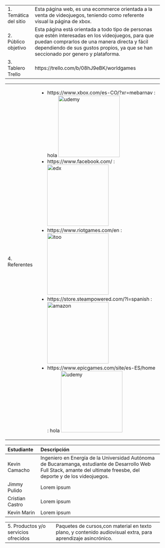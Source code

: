 <table>
    <tr>
        <td>1. Temática del sitio </td>
        <td>Esta página web, es una ecommerce orientada a la venta de videojuegos, teniendo como referente visual la página de xbox.</td>
    </tr>
    <tr>
        <td>2. Público objetivo </td>
        <td>Esta página está orientada a todo tipo de personas que estén interesadas en los videojuegos, para que puedan comprarlos de una manera directa y fácil dependiendo de sus gustos propios, ya que se han seccionado por genero y plataforma.</td>
    </tr>
    <tr>
        <td>3. Tablero Trello</td>
        <td>https://trello.com/b/08hJ9eBK/worldgames</td>
    </tr>
    
</table>

<table>
    <tr>
        <td>4. Referentes </td>
        <td>
            <ul>
                <li>https://www.xbox.com/es-CO/?xr=mebarnav : hola
                <img src="https://es.m.wikipedia.org/wiki/Archivo:Xbox_one_logo.svg" alt="udemy" width="200"/></li>
                <li>https://www.facebook.com/ :
                <img src="https://upload.wikimedia.org/wikipedia/commons/thumb/8/8f/EdX.svg/2560px-EdX.svg.png" alt="edx" width="200"/></li>
                <li>https://www.riotgames.com/en :  
                <img src="https://encrypted-tbn0.gstatic.com/images?q=tbn:ANd9GcQ-Dc7WYb2Z9E5Lw4ugqTdOJY3XcQUT6MwvlXvFp3dSR7WamgMt2GVJGlLNnLsD6ujz_jc&usqp=CAU" 
                alt="itoo" width="200"/></li>
                <li>https://store.steampowered.com/?l=spanish :
                <img src="https://encrypted-tbn0.gstatic.com/images?q=tbn:ANd9GcRpZO26LnhrL02bFeEkaF6RX7ioRRbDWdG8cQYl2zXsHDkSv-JxnIcMS1Id2kVVnCOheqg&usqp=CAU" alt="amazon" width="200"/></li>
                <li>https://www.epicgames.com/site/es-ES/home : hola
                <img src="https://es.m.wikipedia.org/wiki/Archivo:Xbox_one_logo.svg" alt="udemy" width="200"/></li>
            </ul>            
        </td>
    </tr>  
</table>

|Estudiante| Descripción|
|:-------------|:-------------|
|Kevin Camacho| Ingeniero en Energía de la Universidad Autónoma de Bucaramanga, estudiante de Desarrollo Web Full Stack, amante del ultimate freesbe, del deporte y de los videojuegos.|
|Jimmy Pulido| Lorem ipsum|
|Cristian Castro| Lorem ipsum| 
|Kevin Marin| Lorem ipsum| 

<table>
    <tr>
        <td>5. Productos y/o servicios ofrecidos</td>
        <td>Paquetes de cursos,con material en texto plano, y contenido audiovisual extra, para aprendizaje asincrónico.</td>
    </tr>
</table>
